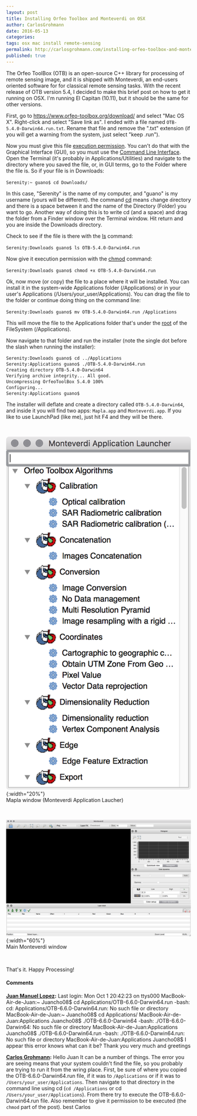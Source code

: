 ```yaml
---
layout: post
title: Installing Orfeo Toolbox and Monteverdi on OSX
author: CarlosGrohmann
date: 2016-05-13
categories: 
tags: osx mac install remote-sensing
permalink: http://carlosgrohmann.com/installing-orfeo-toolbox-and-monteverdi-on-osx/
published: true
---
```


The Orfeo ToolBox (OTB) is an open-source C++ library for processing of remote sensing image, and it is shipped with Monteverdi, an end-users oriented software for for classical remote sensing tasks. With the recent release of OTB version 5.4, I decided to make this brief post on how to get it running on OSX. I'm running El Capitan (10.11), but it should be the same for other versions.    

First, go to <https://www.orfeo-toolbox.org/download/> and select "Mac OS X". Right-click and select "Save link as". I ended with a file named `OTB-5.4.0-Darwin64.run.txt`. Rename that file and remove the ".txt" extension (if you will get a warning from the system, just select "keep .run").  

Now you must give this file [execution permission](https://en.wikipedia.org/wiki/File_system_permissions). You can't do that with the Graphical Interface (GUI), so you must use the [Command Line Interface](https://en.wikipedia.org/wiki/Command-line_interface). Open the Terminal (it's probably in Applications/Utilities) and navigate to the directory where you saved the file, or, in GUI terms, go to the Folder where the file is. So if your file is in Downloads:  

`Serenity:~ guano$ cd Downloads/`  

In this case, "Serenity" is the name of my computer, and "guano" is my username (yours will be different). the command [cd](http://ss64.com/osx/cd.html) means `c`hange `d`irectory and there is a space between it and the name of the Directory (Folder) you want to go. Another way of doing this is to write cd (and a space) and drag the folder from a Finder window over the Terminal window. Hit return and you are inside the Downloads directory.  

Check to see if the file is there with the [ls](http://ss64.com/osx/ls.html) command:  

`Serenity:Downloads guano$ ls
OTB-5.4.0-Darwin64.run`

Now give it execution permission with the [chmod](http://ss64.com/osx/chmod.html) command:  

`Serenity:Downloads guano$ chmod +x OTB-5.4.0-Darwin64.run `  

Ok, now move (or copy) the file to a place where it will be installed. You can install it in the system-wide Applications folder (/Applications) or in your user's Applications (/Users/your_user/Applications). You can drag the file to the folder or continue doing thing on the command line:  

`Serenity:Downloads guano$ mv OTB-5.4.0-Darwin64.run /Applications`  

This will move the file to the Applications folder that's under the [root](http://www.linfo.org/root.html) of the FileSystem (/Applications).  

Now navigate to that folder and run the installer (note the single dot before the slash when running the installer):  

```
Serenity:Downloads guano$ cd ../Applications
Serenity:Applications guano$ ./OTB-5.4.0-Darwin64.run
Creating directory OTB-5.4.0-Darwin64
Verifying archive integrity... All good.
Uncompressing OrfeoToolBox 5.4.0 100%
Configuring...
Serenity:Applications guano$
```

The installer will deflate and create a directory called `OTB-5.4.0-Darwin64`, and inside it you will find two apps: `Mapla.app` and `Monteverdi.app`. If you like to use LaunchPad (like me), just hit F4 and they will be there.  

&nbsp;

![](/img/Screen-Shot-2016-05-13-at-11.44.15.png){:width="20%"}  
Mapla window (Monteverdi Application Laucher)  

&nbsp;

![](/img/Screen-Shot-2016-05-13-at-11.44.00.png){:width="60%"}  
Main Monteverdi window  

&nbsp;

That's it. Happy Processing!  


#### Comments

**[Juan Manuel Lopez](#18926 "2018-10-01 16:06:16"):** Last login: Mon Oct 1 20:42:23 on ttys000 MacBook-Air-de-Juan:~ Juancho08$ cd Applications/OTB-6.6.0-Darwin64.run -bash: cd: Applications/OTB-6.6.0-Darwin64.run: No such file or directory MacBook-Air-de-Juan:~ Juancho08$ cd Applications/ MacBook-Air-de-Juan:Applications Juancho08$ ./OTB-6.6.0-Darwin64 -bash: ./OTB-6.6.0-Darwin64: No such file or directory MacBook-Air-de-Juan:Applications Juancho08$ ./OTB-6.6.0-Darwin64.run -bash: ./OTB-6.6.0-Darwin64.run: No such file or directory MacBook-Air-de-Juan:Applications Juancho08$ I appear this error knows what can it be? Thank you very much and greetings  

**[Carlos Grohmann](#18927 "2018-10-01 16:15:06"):** Hello Juan It can be a number of things. The error you are seeing means that your system couldn't find the file, so you probably are trying to run it from the wring place. First, be sure of where you copied the OTB-6.6.0-Darwin64.run file, if it was to `/Applications` or if it was to `/Users/your_user/Applications`. Then navigate to that directory in the command line using cd (`cd /Applications` or cd `/Users/your_user/Applications`). From there try to execute the OTB-6.6.0-Darwin64.run file. Also remember to give it permission to be executed (the `chmod` part of the post). best Carlos



